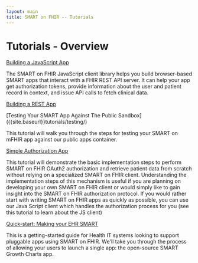 ```yaml
---
layout: main
title: SMART on FHIR -- Tutorials
---
```


# Tutorials - Overview

[Building a JavaScript App]({{site.baseurl}}tutorials/javascript/)

The SMART on FHIR JavaScript client library helps you build browser-based SMART apps that interact with a FHIR REST API server. It can help your app get authorization tokens, provide information about the user and patient record in context, and issue API calls to fetch clinical data.

[Building a REST App]({{site.baseurl}}tutorials/rest/)

[Testing Your SMART App Against The Public Sandbox] ({{site.baseurl}}tutorials/testing/)

This tutorial will walk you through the steps for testing your SMART on mFHIR app against our public apps container.

[Simple Authorization App]({{site.baseurl}}tutorials/authorization/)

This tutorial will demonstrate the basic implementation steps to perform SMART on FHIR OAuth2 authorization and retrieve patient data from scratch without relying on a specialized SMART on FHIR client. Understanding the implementation steps of this mechanism is useful if you are planning on developing your own SMART on FHIR client or would simply like to gain insight into the SMART on FHIR authorization protocol. If you would rather start with writing SMART on FHIR apps as quickly as possible, you can use our Java Script client which handles the authorization process for you (see this tutorial to learn about the JS client)

[Quick-start: Making your EHR SMART]({{site.baseurl}}tutorials/server-quick-start/)

This is a getting-started guide for Health IT systems looking to support pluggable apps using SMART on FHIR. We'll take you through the process of allowing your users to launch a single app: the open-source SMART Growth Charts app. 




